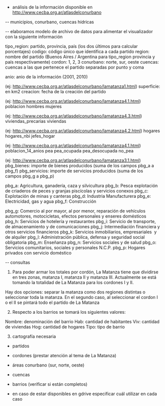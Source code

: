 
- análisis de la información disponible en http://www.cecba.org.ar/atlasdelconurbano

-- municipios, conurbano, cuencas hídricas

-- elaboramos modelo de archivo de datos para alimentar el visualizador con la siguiente información

tipo_region: partido, provincia, país (los dos últimos para calcular porcentajes)
codigo: código único que identifica a cada partido
region: nombre del partido (Buenos Aires / Argentina para tipo_region provincia y país respectivamente)
cordon: 1, 2, 3
conurbano: norte, sur, oeste
cuencas: cuencas a las que pertenece el partido separadas por punto y coma

anio: anio de la información (2001, 2010)

(ej: http://www.cecba.org.ar/atlasdelconurbano/lamatanza1.html)
superficie: en km2
creacion: fecha de la creación del partido

(ej: http://www.cecba.org.ar/atlasdelconurbano/lamatanza4.1.html)
poblacion
hombres
mujeres

(ej: http://www.cecba.org.ar/atlasdelconurbano/lamatanza4.3.html)
viviendas_precarias
viviendas

(ej: http://www.cecba.org.ar/atlasdelconurbano/lamatanza4.2.html)
hogares
hogares_nbi
jefes_hogar

(ej: http://www.cecba.org.ar/atlasdelconurbano/lamatanza4.1.html)
poblacion_14_anios
pea
pea_ocupada
pea_desocupada
no_pea

(ej: http://www.cecba.org.ar/atlasdelconurbano/lamatanza3.1.html)
pbg_bienes: importe de bienes producidos (suma de los campos pbg_a a pbg_f)
pbg_servicios: importe de servicios producidos (suma de los campos pbg_g a pbg_p)

pbg_a: Agricultura, ganadería, caza y silvicultura
pbg_b: Pesca explotación de criaderos de peces y granjas piscícolas y servicios conexos
pbg_c: Explotación de minas y canteras
pbg_d: Industria Manufacturera
pbg_e: Electricidad, gas y agua
pbg_f: Construcción

pbg_g: Comercio al por mayor, al por menor, reparación de vehículos automotores, motocicletas, efectos personales y enseres domésticos
pbg_h: Servicios de hotelería y restaurantes
pbg_i: Servicio de transporte, de almacenamiento y de comunicaciones
pbg_j: Intermediación financiera y otros servicios financieros
pbg_k: Servicios inmobiliarios, empresariales  y de alquiler
pbg_l: Administración pública, defensa y seguridad social obligatoria
pbg_m: Enseñanza
pbg_n: Servicios sociales y de salud
pbg_o: Servicios comunitarios, sociales y personales N.C.P.
pbg_p: Hogares privados con servicio doméstico

-- consultas

1. Para poder armar los totales por cordón, La Matanza tiene que dividirse en tres zonas, matanza I, matanza II y matanza III.
Actualmente se está tomando la totalidad de La Matanza para los cordones I y II.

Hay dos opciones: separar la matanza como dos regiones distintas o seleccionar toda la matanza. En el segundo caso, al seleccionar el cordon I o el II se pintará todo el partido de La Matanza

2. Respecto a los barrios se tomará los siguientes valores:

Nombre: denominación del barrio
Hab: cantidad de habitantes
Viv: cantidad de viviendas
Hog: cantidad de hogares
Tipo: tipo de barrio

3. cartografía necesaria

- partidos
- cordones (prestar atención al tema de La Matanza)
- áreas conurbano (sur, norte, oeste)
- cuencas

- barrios (verificar si están completos)

* en caso de estar disponibles en gdrive especificar cuál utilizar en cada caso


